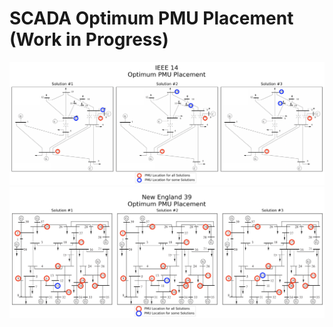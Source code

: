 # SCADA Optimum PMU Placement (Work in Progress)

![image 15](/png/image4.png)
![image 15](/png/image3.png)

